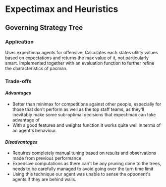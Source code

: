 # Expectimax and Heuristics
## Governing Strategy Tree  

### Application  
Uses expectimax agents for offensive. Calculates each states utility values based on expectations and returns the max value of it, not particularly smart. Implemented together with an evaluation function to further refine the characteristics of pacman. 

### Trade-offs  

#### *Advantages*  
- Better than minimax for competitions against other people, especially for those that don't perform as well as the top staff teams, as they'll inevitably make some sub-optimal decisions that expectimax can take advantage of
- With a good features and weights function it works quite well in terms of an agent's behaviour. 

#### *Disadvantages*
- Requires completely manual tuning based on results and observations made from previous performance
- Expensive computations as there can't be any pruning done to the trees, needs to be carefully managed to avoid going over the turn time limit
- Using this technique our agent was unable to sense the opponent's agents if they are behind walls.